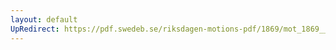 ```yaml
---
layout: default
UpRedirect: https://pdf.swedeb.se/riksdagen-motions-pdf/1869/mot_1869__ak__00161.pdf
---
```

